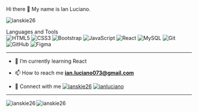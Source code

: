Hi there 👋 My name is Ian Luciano.

<!--
**ianskie26/ianskie26** is a ✨ _special_ ✨ repository because its `README.md` (this file) appears on your GitHub profile.

Here are some ideas to get you started:

- 🔭 I’m currently working on ...
- 🌱 I’m currently learning ...
- 👯 I’m looking to collaborate on ...
- 🤔 I’m looking for help with ...
- 💬 Ask me about ...
- 📫 How to reach me: ...
- 😄 Pronouns: ...
- ⚡ Fun fact: ...
-->

<p align="left"> <img src="https://komarev.com/ghpvc/?username=ianskie26&label=Profile%20views&color=0a0a0a&style=flat" alt="ianskie26" /> </p>

Languages and Tools<br>
  ![HTML5](https://img.shields.io/badge/html5-%23E34F26.svg?style=for-the-badge&logo=html5&logoColor=white)
  ![CSS3](https://img.shields.io/badge/css3-%231572B6.svg?style=for-the-badge&logo=css3&logoColor=white)
  ![Bootstrap](https://img.shields.io/badge/bootstrap-%23563D7C.svg?style=for-the-badge&logo=bootstrap&logoColor=white)
  ![JavaScript](https://img.shields.io/badge/javascript-%23323330.svg?style=for-the-badge&logo=javascript&logoColor=%23F7DF1E)
  ![React](https://img.shields.io/badge/react-%2320232a.svg?style=for-the-badge&logo=react&logoColor=%2361DAFB)
  ![MySQL](https://img.shields.io/badge/mysql-%2300f.svg?style=for-the-badge&logo=mysql&logoColor=white)
  ![Git](https://img.shields.io/badge/git-%23F05033.svg?style=for-the-badge&logo=git&logoColor=white)
  ![GitHub](https://img.shields.io/badge/github-%23121011.svg?style=for-the-badge&logo=github&logoColor=white)
  ![Figma](https://img.shields.io/badge/figma-%23F24E1E.svg?style=for-the-badge&logo=figma&logoColor=white)
  
 <hr>
 
- 🌱 I’m currently learning React
 
 - 📫 How to reach me **ian.luciano073@gmail.com**
 
 - 👯 Connect with me <a href="https://twitter.com/ianluciano_" target="_blank"><img src="https://img.shields.io/badge/Twitter-%231DA1F2.svg?style=for-the-badge&logo=Twitter&logoColor=white" alt="ianskie26"></a> <a href="https://www.linkedin.com/in/ianluciano" target="_blank"><img src="https://img.shields.io/badge/linkedin-%230077B5.svg?style=for-the-badge&logo=linkedin&logoColor=white" alt="ianluciano"></a>

<hr>
<p><img align="left" src="https://github-readme-stats.vercel.app/api/top-langs?username=ianskie26&show_icons=true&locale=en&layout=compact" alt="ianskie26" /></p>

<p><img align="center" src="https://github-readme-stats.vercel.app/api?username=ianskie26&show_icons=true&locale=en" alt="ianskie26" /></p>
   
